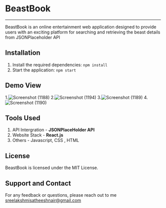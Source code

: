 # BeastBook
---
BeastBook is an online entertainment web application designed to provide users with an exciting platform for searching and retrieving the beast details from JSONPlaceholder API

## Installation

1. Install the required dependencies: `npm install`
2. Start the application: `npm start`
## Demo View 

1.![Screenshot (1188)](https://github.com/sreelakshmisatheesh/BeastBook/assets/90602917/9257ee18-3a2f-4a2a-bcb2-5e6b08c76074)
2.![Screenshot (1194)](https://github.com/sreelakshmisatheesh/BeastBook/assets/90602917/ba4be18e-84bb-4f11-a44f-26ce1feb1562)
3.![Screenshot (1189)](https://github.com/sreelakshmisatheesh/BeastBook/assets/90602917/06bf97d5-0c0b-4234-93a0-5634f5ed71f6)
4.![Screenshot (1190)](https://github.com/sreelakshmisatheesh/BeastBook/assets/90602917/83a914d3-1ad0-44d5-9936-51286cb8636c)


## Tools Used  
1. API Intergration - **JSONPlaceHolder API**
2. Website Stack   - **React.js**
3. Others          -  Javascript, CSS , HTML
## License  
BeastBook is licensed under the MIT License.  
## Support and Contact  
For any feedback or questions, please reach out to me  
sreelakshmisatheeshnair@gmail.com  






